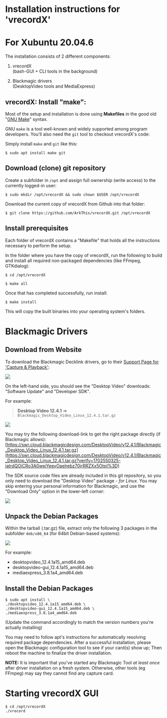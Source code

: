 # Installation instructions for 'vrecordX'

# For Xubuntu 20.04.6

The installation consists of 2 different components:

  1. vrecordX  
     (bash-GUI + CLI tools in the background)

  2. Blackmagic drivers  
     (DesktopVideo tools and MediaExpress)
     

## vrecordX: Install "make":

Most of the setup and installation is done using **Makefiles**
in the good old "[GNU Make](https://www.gnu.org/software/make/)" syntax.

GNU `make` is a tool well-known and widely supported among program developers.
You'll also need the `git` tool to checkout vrecordX's code:

Simply install `make` and `git` like this:

`$ sudo apt install make git`


## Download (clone) git repository

Create a subfolder in `/opt` and assign full ownership (write access) to the currently logged-in user:

`$ sudo mkdir /opt/vrecordX && sudo chown $USER /opt/vrecordX`

Download the current copy of vrecordX from Github into that folder:

`$ git clone https://github.com/ArkThis/vrecordX.git /opt/vrecordX`


## Install prerequisites

Each folder of vrecordX contains a "Makefile" that holds all the instructions
necessary to perform the setup.

In the folder where you have the copy of vrecordX, run the following to build
and install all required non-packaged dependencies (like FFmpeg, GTKdialog):

`$ cd /opt/vrecordX`

`$ make all`

Once that has completed successfully, run install:

`$ make install`

This will copy the built binaries into your operating system's folders.


# Blackmagic Drivers

## Download from Website

To download the Blackmagic Decklink drivers, go to their [Support Page for 'Capture & Playback'](https://www.blackmagicdesign.com/support/family/capture-and-playback):

![](Resources/Documentation/blackmagic_download.png)

On the left-hand side, you should see the "Desktop Video" downloads:
"Software Update" and "Developer SDK".

For example:

> **Desktop Video 12.4.1** => `Blackmagic_Desktop_Video_Linux_12.4.1.tar.gz`

![](Resources/Documentation/blackmagic_download2.png)

You may try the following download-link to get the right package directly (if Blackmagic allows):
[https://swr.cloud.blackmagicdesign.com/DesktopVideo/v12.4.1/Blackmagic_Desktop_Video_Linux_12.4.1.tar.gz](https://swr.cloud.blackmagicdesign.com/DesktopVideo/v12.4.1/Blackmagic_Desktop_Video_Linux_12.4.1.tar.gz?verify=1702550325-jatrdQOiCRo3A0weiYeeyOaelrebz70jrRRZXx5OtpI%3D)

The SDK source code files are already included in this git repository, so you
only need to download the "Desktop Video" package - *for Linux*. You may skip
entering your personal information for Blackmagic, and use the "Download Only"
option in the lower-left corner:

![](Resources/Documentation/blackmagic_download_only.png)


## Unpack the Debian Packages

Within the tarball (.tar.gz) file, extract only the following 3 packages in the
subfolder `deb/x86_64` (for 64bit Debian-based systems):

![](Resources/Documentation/decklink_drivers_debian.png)

For example:

  * desktopvideo_12.4.1a15_amd64.deb
  * desktopvideo-gui_12.4.1a15_amd64.deb
  * mediaexpress_3.8.1a4_amd64.deb


## Install the Debian Packages

```
$ sudo apt install \
./desktopvideo_12.4.1a15_amd64.deb \
./desktopvideo-gui_12.4.1a15_amd64.deb \
./mediaexpress_3.8.1a4_amd64.deb
```

(Update the command accordingly to match the version numbers you're actually installing)

You may need to follow apt's instructions for automatically resolving required
package dependencies.  After a successful installation, please open the
Blackmagic configuration tool to see if your card(s) show up; Then reboot the
machine to finalize the driver installation.

**NOTE:** It is important that you've started any Blackmagic Tool *at least
once* after driver installation on a fresh system. Otherwise, other tools (eg
FFmpeg) may say they cannot find any capture card.


# Starting vrecordX GUI

```
$ cd /opt/vrecordX
./vrecord
```
